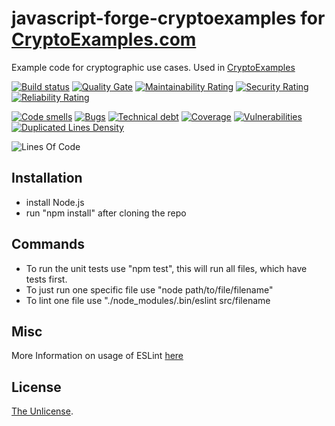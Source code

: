 # javascript-forge-cryptoexamples for [CryptoExamples.com](https://www.cryptoexamples.com)

Example code for cryptographic use cases. Used in [CryptoExamples](https://github.com/kmindi/crypto-examples)

[![Build status](https://travis-ci.org/cryptoexamples/javascript-forge-cryptoexamples.svg?branch=master)](https://travis-ci.org/cryptoexamples/javascript-forge-cryptoexamples)
[![Quality Gate](https://sonarcloud.io/api/project_badges/measure?project=javascript-forge-cryptoexamples&metric=alert_status)](https://sonarcloud.io/dashboard?id=javascript-forge-cryptoexamples)
[![Maintainability Rating](https://sonarcloud.io/api/project_badges/measure?project=javascript-forge-cryptoexamples&metric=sqale_rating)](https://sonarcloud.io/component_measures?id=javascript-forge-cryptoexamples&metric=sqale_rating)
[![Security Rating](https://sonarcloud.io/api/project_badges/measure?project=javascript-forge-cryptoexamples&metric=security_rating)](https://sonarcloud.io/component_measures?id=javascript-forge-cryptoexamples&metric=security_rating)
[![Reliability Rating](https://sonarcloud.io/api/project_badges/measure?project=javascript-forge-cryptoexamples&metric=reliability_rating)](https://sonarcloud.io/component_measures?id=javascript-forge-cryptoexamples&metric=reliability_rating)

[![Code smells](https://sonarcloud.io/api/project_badges/measure?project=javascript-forge-cryptoexamples&metric=code_smells)](https://sonarcloud.io/component_measures?id=javascript-forge-cryptoexamples&metric=code_smells)
[![Bugs](https://sonarcloud.io/api/project_badges/measure?project=javascript-forge-cryptoexamples&metric=bugs)](https://sonarcloud.io/component_measures?id=javascript-forge-cryptoexamples&metric=bugs)
[![Technical debt](https://sonarcloud.io/api/project_badges/measure?project=javascript-forge-cryptoexamples&metric=sqale_index)](https://sonarcloud.io/component_measures?id=javascript-forge-cryptoexamples&metric=sqale_index)
[![Coverage](https://sonarcloud.io/api/project_badges/measure?project=javascript-forge-cryptoexamples&metric=coverage)](https://sonarcloud.io/component_measures?id=javascript-forge-cryptoexamples&metric=coverage)
[![Vulnerabilities](https://sonarcloud.io/api/project_badges/measure?project=javascript-forge-cryptoexamples&metric=vulnerabilities)](https://sonarcloud.io/component_measures?id=javascript-forge-cryptoexamples&metric=vulnerabilities)
[![Duplicated Lines Density](https://sonarcloud.io/api/project_badges/measure?project=javascript-forge-cryptoexamples&metric=duplicated_lines_density)](https://sonarcloud.io/component_measures?id=javascript-forge-cryptoexamples&metric=duplicated_lines_density)

![Lines Of Code](https://sonarcloud.io/api/project_badges/measure?project=javascript-forge-cryptoexamples&metric=ncloc)


## Installation

-   install Node.js
-   run "npm install" after cloning the repo

## Commands

-   To run the unit tests use "npm test", this will run all files, which have tests first.
-   To just run one specific file use "node path/to/file/filename"
-   To lint one file use "./node_modules/.bin/eslint src/filename

## Misc

More Information on usage of ESLint [here](https://eslint.org/docs/user-guide/getting-started)

## License

[The Unlicense](LICENSE).
